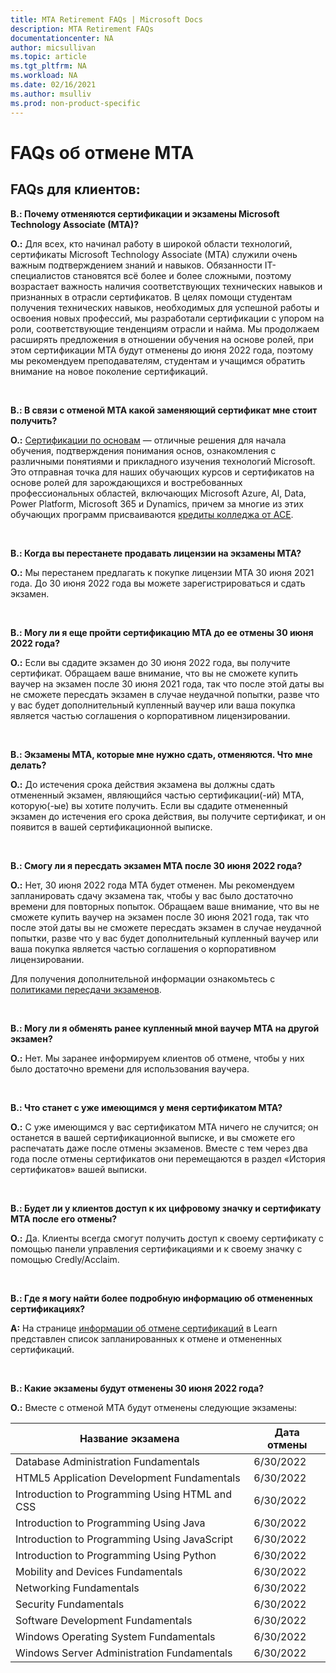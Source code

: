 ```yaml
---
title: MTA Retirement FAQs | Microsoft Docs
description: MTA Retirement FAQs
documentationcenter: NA
author: micsullivan
ms.topic: article
ms.tgt_pltfrm: NA
ms.workload: NA
ms.date: 02/16/2021
ms.author: msulliv
ms.prod: non-product-specific
---
```


# FAQs об отмене MTA


## FAQs для клиентов: 


**В.: Почему отменяются сертификации и экзамены Microsoft Technology Associate (MTA)?**

**О.:** Для всех, кто начинал работу в широкой области технологий, сертификаты Microsoft Technology Associate (MTA) служили очень важным подтверждением знаний и навыков. Обязанности IT-специалистов становятся всё более и более сложными, поэтому возрастает важность наличия соответствующих технических навыков и признанных в отрасли сертификатов. В целях помощи студентам получения технических навыков, необходимых для успешной работы и освоения новых профессий, мы разработали сертификации с упором на роли, соответствующие тенденциям отрасли и найма. Мы продолжаем расширять предложения в отношении обучения на основе ролей, при этом сертификации MTA будут отменены до июня 2022 года, поэтому мы рекомендуем преподавателям, студентам и учащимся обратить внимание на новое поколение сертификаций.

<br/>

**В.: В связи с отменой MTA какой заменяющий сертификат мне стоит получить?**

**О.:** [Сертификации по основам](/learn/certifications/browse/?type=fundamentals) — отличные решения для начала обучения, подтверждения понимания основ, ознакомления с различными понятиями и прикладного изучения технологий Microsoft. Это отправная точка для наших обучающих курсов и сертификатов на основе ролей для зарождающихся и востребованных профессиональных областей, включающих Microsoft Azure, AI, Data, Power Platform, Microsoft 365 и Dynamics, причем за многие из этих обучающих программ присваиваются [кредиты колледжа от ACE](/learn/certifications/ace-credit-for-certification-exams). 

<br/>

**В.: Когда вы перестанете продавать лицензии на экзамены MTA?**

**О.:** Мы перестанем предлагать к покупке лицензии MTA 30 июня 2021 года. До 30 июня 2022 года вы можете зарегистрироваться и сдать экзамен.

<br/>

**В.: Могу ли я еще пройти сертификацию MTA до ее отмены 30 июня 2022 года?**

**О.:** Если вы сдадите экзамен до 30 июня 2022 года, вы получите сертификат. Обращаем ваше внимание, что вы не сможете купить ваучер на экзамен после 30 июня 2021 года, так что после этой даты вы не сможете пересдать экзамен в случае неудачной попытки, разве что у вас будет дополнительный купленный ваучер или ваша покупка является частью соглашения о корпоративном лицензировании.

<br/>

**В.: Экзамены MTA, которые мне нужно сдать, отменяются. Что мне делать?**

**О.:** До истечения срока действия экзамена вы должны сдать отмененный экзамен, являющийся частью сертификации(-ий) MTA, которую(-ые) вы хотите получить. Если вы сдадите отмененный экзамен до истечения его срока действия, вы получите сертификат, и он появится в вашей сертификационной выписке.

<br/>

**В.: Смогу ли я пересдать экзамен MTA после 30 июня 2022 года?**

**О.:** Нет, 30 июня 2022 года MTA будет отменен. Мы рекомендуем запланировать сдачу экзамена так, чтобы у вас было достаточно времени для повторных попыток. Обращаем ваше внимание, что вы не сможете купить ваучер на экзамен после 30 июня 2021 года, так что после этой даты вы не сможете пересдать экзамен в случае неудачной попытки, разве что у вас будет дополнительный купленный ваучер или ваша покупка является частью соглашения о корпоративном лицензировании.
<br/>

Для получения дополнительной информации ознакомьтесь с [политиками пересдачи экзаменов](/learn/certifications/exam-security-policy-and-exam-retake-policy#exam-retake-policy).

<br/>

**В.: Могу ли я обменять ранее купленный мной ваучер MTA на другой экзамен?**

**О.:** Нет. Мы заранее информируем клиентов об отмене, чтобы у них было достаточно времени для использования ваучера.

<br/>

**В.: Что станет с уже имеющимся у меня сертификатом MTA?**

**О.:** С уже имеющимся у вас сертификатом MTA ничего не случится; он останется в вашей сертификационной выписке, и вы сможете его распечатать даже после отмены экзаменов. Вместе с тем через два года после отмены сертификатов они перемещаются в раздел «История сертификатов» вашей выписки.

<br/>

**В.: Будет ли у клиентов доступ к их цифровому значку и сертификату MTA после его отмены?**

**О.:** Да. Клиенты всегда смогут получить доступ к своему сертификату с помощью панели управления сертификациями и к своему значку с помощью Credly/Acclaim.

<br/>


**В.: Где я могу найти более подробную информацию об отмененных сертификациях?**

**A:** На странице [информации об отмене сертификаций](/learn/certifications/retired-certifications) в Learn представлен список запланированных к отмене и отмененных сертификаций.

<br/>

**В.: Какие экзамены будут отменены 30 июня 2022 года?**

**О.:** Вместе с отменой MTA будут отменены следующие экзамены:

| Название экзамена                                     | Дата отмены |
|------------------------------------------------|-----------------|
| Database Administration Fundamentals           | 6/30/2022       |
| HTML5 Application Development Fundamentals     | 6/30/2022       |
| Introduction to Programming Using HTML and CSS | 6/30/2022       |
| Introduction to Programming Using Java         | 6/30/2022       |
| Introduction to Programming Using JavaScript   | 6/30/2022       |
| Introduction to Programming Using Python       | 6/30/2022       |
| Mobility and Devices Fundamentals              | 6/30/2022       |
| Networking Fundamentals                        | 6/30/2022       |
| Security Fundamentals                          | 6/30/2022       |
| Software Development Fundamentals              | 6/30/2022       |
| Windows Operating System Fundamentals          | 6/30/2022       |
| Windows Server Administration Fundamentals     | 6/30/2022       |

<br/>

